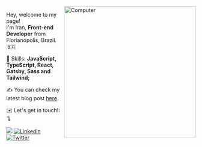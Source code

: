 <img src="https://raw.githubusercontent.com/MicaelliMedeiros/micaellimedeiros/master/image/computer-illustration.png" min-width="350px" max-width="350px" width="350px" align="right" alt="Computer">

<p align="left"> 
  Hey, welcome to my page! <br> I'm Iran, <strong>Front-end Developer</strong> from Florianópolis, Brazil. 🇧🇷 <br>
</p>

<p align="left">
  🎨 Skills: <strong>JavaScript, TypeScript, React, Gatsby, Sass and Tailwind;</strong>
</p>
<p align="left">
  ✍️ You can check my latest blog post <a href="https://irangarcia.dev">here</a>.
</p>
 
<p align="left">
  ✉️ Let's get in touch!: ↴
</p>

<p align="left">
  <a href="mailto:hello@irangarcia.dev">
   <img src="https://img.shields.io/badge/e‑mail-D14836.svg?style=for-the-badge&logo=GMail&logoColor=white"/></a>

  <a href="https://www.linkedin.com/in/irangarciaj" target="_blank">
  <img alt="Linkedin" src="https://img.shields.io/badge/-Linkedin-0e76a8?style=for-the-badge&logo=Linkedin&logoColor=white&link=https://www.linkedin.com/in/iuricode" /></a>
 
  <a href="https://twitter.com/irangarciaz" target="_blank">
  <img alt="Twitter" src="https://img.shields.io/badge/twitter-%231DA1F2.svg?&style=for-the-badge&logo=twitter&logoColor=white" /></a>
  
   
</p>
